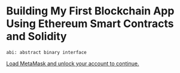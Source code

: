 # Building My First Blockchain App Using Ethereum Smart Contracts and Solidity

`abi: abstract binary interface`

[Load MetaMask and unlock your account to continue.](https://medium.com/metamask/https-medium-com-metamask-breaking-change-injecting-web3-7722797916a8)
